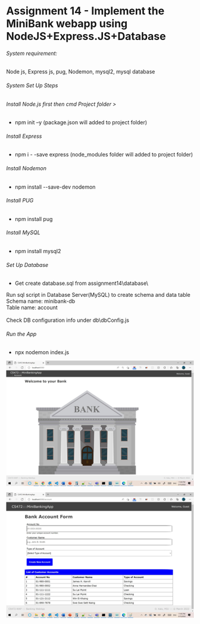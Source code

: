 # Assignment 14 - Implement the MiniBank webapp using NodeJS+Express.JS+Database 

###### System requirement: 
Node js, Express js, pug, Nodemon, mysql2, mysql database 

###### System Set Up Steps 
###### Install Node.js first then cmd Project folder > 
- npm init –y 
(package.json will added to project folder) 

###### Install Express
- npm i - -save express
(node_modules folder will added to project folder)

###### Install Nodemon
- npm install --save-dev nodemon

###### Install PUG
- npm install pug

###### Install MySQL
- npm install mysql2

###### Set Up Database
- Get create database.sql from assignment14\database\

Run sql script in Database Server(MySQL) to create schema and data table \
Schema name: minibank-db\
Table name: account
\
\
Check DB configuration info under db\dbConfig.js


###### Run the App
- npx nodemon index.js

![Minibank App Home Page](https://github.com/tsulai/tsulai.github.io/blob/master/miu-study/cs472-WAP/assignment14/screenshots/home.JPG)

![Minibank App Account Page](https://github.com/tsulai/tsulai.github.io/blob/master/miu-study/cs472-WAP/assignment14/screenshots/account.JPG)



